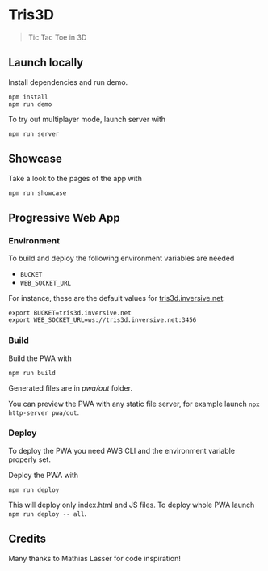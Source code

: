 # Tris3D

> Tic Tac Toe in 3D

## Launch locally

Install dependencies and run demo.

```shell
npm install
npm run demo
```

To try out multiplayer mode, launch server with

```shell
npm run server
```

## Showcase

Take a look to the pages of the app with

```shell
npm run showcase
```

## Progressive Web App

### Environment

To build and deploy the following environment variables are needed

- `BUCKET`
- `WEB_SOCKET_URL`

For instance, these are the default values for [tris3d.inversive.net](https://tris3d.inversive.net):

```shell
export BUCKET=tris3d.inversive.net
export WEB_SOCKET_URL=ws://tris3d.inversive.net:3456
```

### Build

Build the PWA with

```shell
npm run build
```

Generated files are in _pwa/out_ folder.

You can preview the PWA with any static file server, for example launch `npx http-server pwa/out`.

### Deploy

To deploy the PWA you need AWS CLI and the environment variable properly set.

Deploy the PWA with

```shell
npm run deploy
```

This will deploy only index.html and JS files.
To deploy whole PWA launch `npm run deploy -- all`.

## Credits

Many thanks to Mathias Lasser for code inspiration!

